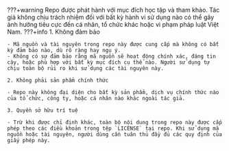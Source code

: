???+warning
    Repo được phát hành với mục đích học tập và tham khảo. Tác giả không chịu trách nhiệm đối với bất kỳ hành vi sử dụng nào có thể gây ảnh hưởng tiêu cực đến cá nhân, tổ chức khác hoặc vi phạm pháp luật Việt Nam.
???+info
    1. Không đảm bảo

    - Mã nguồn và tài nguyên trong repo này được cung cấp mà không có bất kỳ đảm bảo nào, dù rõ ràng hay ngụ ý.
    - Không có sự đảm bảo rằng mã nguồn sẽ hoạt động chính xác, đáng tin cậy, hoặc phù hợp với bất kỳ mục đích cụ thể nào. Người sử dụng tự chịu toàn bộ rủi ro khi sử dụng các tài nguyên này.

    2. Không phải sản phẩm chính thức

    - Repo này không đại diện cho bất kỳ sản phẩm, dịch vụ chính thức nào của tổ chức, công ty, hoặc cá nhân nào khác ngoài tác giả.

    3. Quyền sở hữu trí tuệ

    - Trừ khi được chỉ định khác, toàn bộ nội dung trong repo này được cấp phép theo các điều khoản trong tệp `LICENSE` tại repo. Khi sử dụng mã nguồn hoặc tài nguyên, người dùng cần tuân thủ đầy đủ các quy định của giấy phép này.
